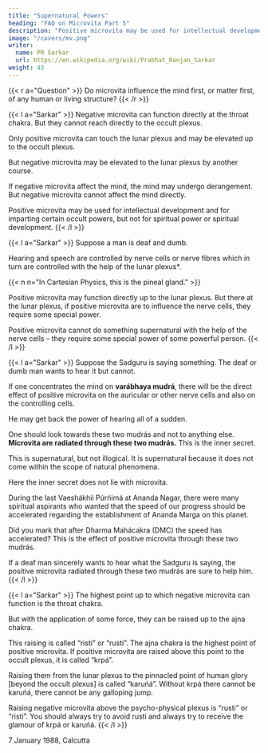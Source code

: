 ```yaml
---
title: "Supernatural Powers"
heading: "FAQ on Microvita Part 5"
description: "Positive microvita may be used for intellectual development and for imparting occult powers, but not for spiritual development"
image: "/covers/mv.png"
writer:
  name: PR Sarkar
  url: https://en.wikipedia.org/wiki/Prabhat_Ranjan_Sarkar
weight: 43
---
```



{{< r a="Question" >}}
Do microvita influence the mind first, or matter first, of any human or living structure? 
{{< /r >}}

 <!-- physico-psychic plexus -->
{{< l a="Sarkar" >}}
Negative microvita can function directly at the throat chakra. But they cannot reach directly to the occult plexus.

Only positive microvita can touch the lunar plexus and may be elevated up to the occult plexus.

But negative microvita may be elevated to the lunar plexus by another course. 

If negative microvita affect the mind, the mind may undergo derangement. But negative microvita cannot affect the mind directly.

Positive microvita may be used for intellectual development and for imparting certain occult powers, but not for spiritual power or spiritual development. 
{{< /l >}}


{{< l a="Sarkar" >}}
Suppose a man is deaf and dumb. 

Hearing and speech are controlled by nerve cells or nerve fibres which in turn are controlled with the help of the lunar plexus*.

{{< n n="In Cartesian Physics, this is the pineal gland." >}}


Positive microvita may function directly up to the lunar plexus. But there at the lunar plexus, if positive microvita are to influence the nerve cells, they require some special power. 

Positive microvita cannot do something supernatural with the help of the nerve cells – they require some special power of some powerful person.
{{< /l >}}


{{< l a="Sarkar" >}}
Suppose the Sadguru is saying something. The deaf or dumb man wants to hear it but cannot. 

If one concentrates the mind on **varábhaya mudrá**, there will be the direct effect of positive microvita on the auricular or other nerve cells and also on the controlling cells. 

He may get back the power of hearing all of a sudden. 

One should look towards these two mudrás and not to anything else. **Microvita are radiated through these two mudrás.** This is the inner secret.

This is supernatural, but not illogical. It is supernatural because it does not come within the scope of natural phenomena. 

Here the inner secret does not lie with microvita.

During the last Vaeshákhii Púrńimá at Ananda Nagar, there were many spiritual aspirants who wanted that the speed of our progress should be accelerated regarding the establishment of Ananda Marga on this planet. 

Did you mark that after Dharma Mahácakra (DMC) the speed has accelerated? This is the effect of positive microvita through these two mudrás.

If a deaf man sincerely wants to hear what the Sadguru is saying, the positive microvita radiated through these two mudrás are sure to help him. 
{{< /l >}}

<!-- During this DMC, some boys mentally expressed that we should go on fighting. Now see our boys and girls will go on fighting, and fight in the realm of spirituality means victory. -->


{{< l a="Sarkar" >}}
The highest point up to which negative microvita can function is the throat chakra. 

 <!-- physico-psychic plexus,   lunar plexus -->

But with the application of some force, they can be raised up to the ajna chakra. 

This raising is called “risti” or “rusti”. The ajna chakra is the highest point of positive microvita. If positive microvita are raised above this point to the occult plexus, it is called “krpá”.

<!-- That is, raising positive microvita from the lunar plexus  is called “krpá”. And  -->

Raising them from the lunar plexus to the pinnacled point of human glory [beyond the occult plexus] is called “karuńá”. Without krpá there cannot be karuńá, there cannot be any galloping jump. 

Raising negative microvita above the psycho-physical plexus is “rusti” or “risti”. You should always try to avoid rusti and always try to receive the glamour of krpá or karuńá.
{{< /l >}}


7 January 1988, Calcutta
